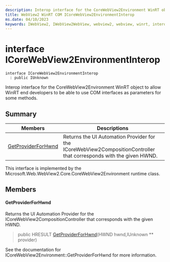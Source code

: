 ```yaml
---
description: Interop interface for the CoreWebView2Environment WinRT object to allow WinRT end developers to be able to use COM interfaces as parameters for some methods.
title: WebView2 WinRT COM ICoreWebView2EnvironmentInterop
ms.date: 04/10/2023
keywords: IWebView2, IWebView2WebView, webview2, webview, winrt, interop, edge, ICoreWebView2, ICoreWebView2Controller, browser control, edge html, ICoreWebView2EnvironmentInterop
---
```


# interface ICoreWebView2EnvironmentInterop

```
interface ICoreWebView2EnvironmentInterop
  : public IUnknown
```

Interop interface for the CoreWebView2Environment WinRT object to allow WinRT end developers to be able to use COM interfaces as parameters for some methods.

## Summary

 Members                        | Descriptions
--------------------------------|---------------------------------------------
[GetProviderForHwnd](#getproviderforhwnd) | Returns the UI Automation Provider for the ICoreWebView2CompositionController that corresponds with the given HWND.

This interface is implemented by the Microsoft.Web.WebView2.Core.CoreWebView2Environment runtime class.

## Members

#### GetProviderForHwnd

Returns the UI Automation Provider for the ICoreWebView2CompositionController that corresponds with the given HWND.

> public HRESULT [GetProviderForHwnd](#getproviderforhwnd)(HWND hwnd,IUnknown ** provider)

See the documentation for ICoreWebView2Environment::GetProviderForHwnd for more information.

